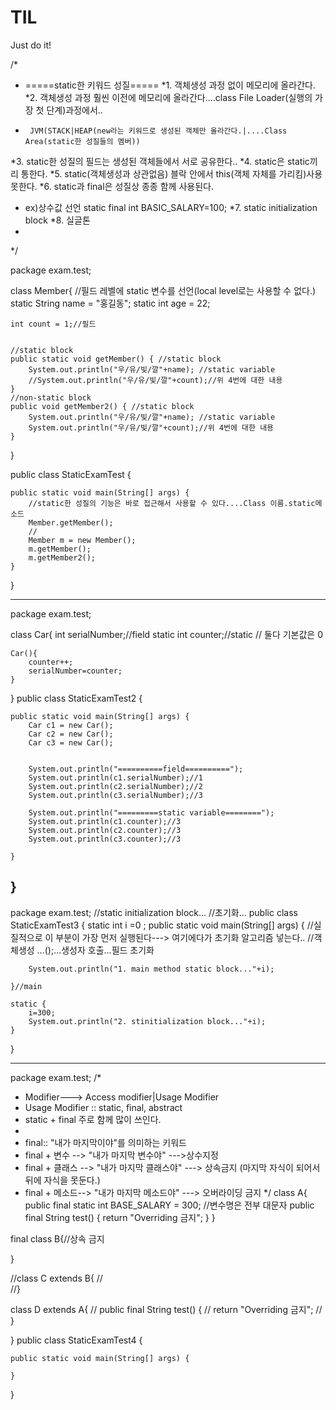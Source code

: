 # TIL
Just do it!

/*
 * =====static한 키워드 성질=====
 *1. 객체생성 과정 없이 메모리에 올라간다.
 *2. 객체생성 과정 훨씬 이전에 메모리에 올라간다....class File Loader(실행의 가장 첫 단계)과정에서..
 *		JVM(STACK|HEAP(new라는 키워드로 생성된 객체만 올라간다.|....Class Area(static한 성질들의 멤버))
 *3. static한 성질의 필드는 생성된 객체들에서 서로 공유한다..
 *4. static은  static끼리 통한다.
 *5. static(객체생성과 상관없음) 블락 안에서 this(객체 자체를 가리킴)사용 못한다.
 *6. static과 final은 성질상 종종 함께 사용된다.
 *   ex)상수값 선언  static final int BASIC_SALARY=100;
 *7. static initialization block
 *8. 실글톤
 *
 */

package exam.test;

class Member{
	//필드 레벨에 static 변수를 선언(local level로는 사용할 수 없다.)
	static String name = "홍길동";
	static int age = 22;
	
	int count = 1;//필드
	
	
	//static block
	public static void getMember() { //static block
		System.out.println("우/유/빛/깔"+name); //static variable
		//System.out.println("우/유/빛/깔"+count);//위 4번에 대한 내용
	}
	//non-static block
	public void getMember2() { //static block
		System.out.println("우/유/빛/깔"+name); //static variable
		System.out.println("우/유/빛/깔"+count);//위 4번에 대한 내용
	}
}

public class StaticExamTest {

	public static void main(String[] args) {
		//static한 성질의 기능은 바로 접근해서 사용할 수 있다....Class 이름.static메소드
		Member.getMember();
		//
		Member m = new Member();
		m.getMember();
		m.getMember2();
	}

}

-----------------------------------------------------------------------------------

package exam.test;

class Car{
	int serialNumber;//field
	static int counter;//static
	// 둘다 기본값은 0
	
	Car(){
		counter++;
		serialNumber=counter;
	}
	
	
}
public class StaticExamTest2 {

	public static void main(String[] args) {
		Car c1 = new Car();
		Car c2 = new Car();
		Car c3 = new Car();
		
		
		System.out.println("==========field==========");
		System.out.println(c1.serialNumber);//1
		System.out.println(c2.serialNumber);//2
		System.out.println(c3.serialNumber);//3
		
		System.out.println("=========static variable========");
		System.out.println(c1.counter);//3
		System.out.println(c2.counter);//3
		System.out.println(c3.counter);//3
		
	}

}
----------------------------------------------------------------------------

package exam.test;
//static initialization block...
//초기화...
public class StaticExamTest3 {
	static int i =0 ;
	public static void main(String[] args) {
		//실질적으로 이 부분이 가장 먼저 실행된다---> 여기에다가 초기화 알고리즘 넣는다..
		//객체생성 ...();...생성자 호출...필드 초기화
		
		System.out.println("1. main method static block..."+i);

	}//main

	static {
		i=300;
		System.out.println("2. stinitialization block..."+i);
	}
}

---------------------------------------------------------------------------

package exam.test;
/*
 * Modifier---> Access modifier|Usage Modifier
 * Usage Modifier :: static, final, abstract
 * static + final 주로 함께 많이 쓰인다.
 * 
 * final:: "내가 마지막이야"를 의미하는 키워드
 * final + 변수 --> "내가 마지막 변수야" --->상수지정
 * final + 클래스 --> "내가 마지막 클래스야" ---> 상속금지 (마지막 자식이 되어서 뒤에 자식을 못둔다.)
 * final + 메소드--> "내가 마지막 메소드야" ---> 오버라이딩 금지
 */
class A{
	public final static int BASE_SALARY = 300;  //변수명은 전부 대문자
	public final String test() {
		return "Overriding 금지";
	}
}

final class B{//상속 금지
	
}

//class C extends B{
//	
//}

class D extends A{
//	public final String test() {
//		return "Overriding 금지";
//	}
	
}
public class StaticExamTest4 {

	public static void main(String[] args) {
		
	}

}

